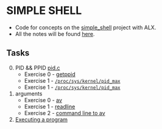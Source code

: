 # SIMPLE SHELL 

- Code for concepts on the [simple\_shell](https://github.com/iAmG-r00t/simple_shell) project with ALX.
- All the notes will be found [here](https://www.notion.so/C-Programming-f13cdb9661db464f8ea326c5a2654e8e).

## Tasks

0. PID && PPID [pid.c](./pid.c)
	- Exercise 0 - [getppid](./ppid.c)
	- Exercise 1 - [`/proc/sys/kernel/pid_max`]()
	- Exercise 1 - [`/proc/sys/kernel/pid_max`](./pid_max.c)
1. arguments
	- Exercise 0 - [av](./print_args.c)
	- Exercise 1 - [readline](./printline.c)
	- Exercise 2 - [command line to av](./command_to_av.c)
2. [Executing a program](./exec.c)
